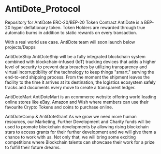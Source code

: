 # AntiDote_Protocol
Repository for AntiDote ERC-20/BEP-20 Token Contract
AntiDote is a BEP-20 hyper deflationary token.
Token Holders are rewarded through true automatic burns in addition to static rewards on every transaction.

With a real world use case. AntiDote team will soon launch below projects/Dapps

AntiDoteShip
AntiDoteShip will be a fully integrated blockchain system combined with blockchain-infused (IoT) tracking devices that adds a higher level of security to prevent data breaches by utilizing transparency and virtual incorruptibility of the technology to keep things "smart." serving the end-to-end shipping process. From the moment the shipment leaves the facility to the time it arrives at its destination, the logistics ecosystem safely tracks and documents every move to create a transparent ledger.


AntiDoteMart
AntiDoteMart is an ecommerce website offering world leading online stores like eBay, Amazon and Wish where members can use their favourite Crypto Tokens and coins to purchase online.


AntiDoteComp & AntiDoteGrant
As we grow we need more human resources, our Marketing, Further Development and Charity funds will be used to promote blockchain developments by allowing rising blockchain stars to access grants for their further development and we will give them a chance to work with us. Not only that, we will bring some exciting competitions where Blockchain talents can showcase their work for a prize to fulfill their future dreams.

